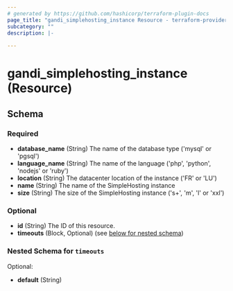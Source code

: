 ```yaml
---
# generated by https://github.com/hashicorp/terraform-plugin-docs
page_title: "gandi_simplehosting_instance Resource - terraform-provider-gandi"
subcategory: ""
description: |-
  
---
```


# gandi_simplehosting_instance (Resource)





<!-- schema generated by tfplugindocs -->
## Schema

### Required

- **database_name** (String) The name of the database type ('mysql' or 'pgsql')
- **language_name** (String) The name of the language ('php', 'python', 'nodejs' or 'ruby')
- **location** (String) The datacenter location of the instance ('FR' or 'LU')
- **name** (String) The name of the SimpleHosting instance
- **size** (String) The size of the SimpleHosting instance ('s+', 'm', 'l' or 'xxl')

### Optional

- **id** (String) The ID of this resource.
- **timeouts** (Block, Optional) (see [below for nested schema](#nestedblock--timeouts))

<a id="nestedblock--timeouts"></a>
### Nested Schema for `timeouts`

Optional:

- **default** (String)



